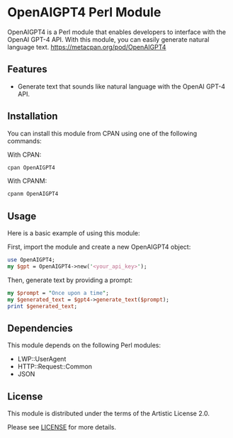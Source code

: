 # OpenAIGPT4 Perl Module

OpenAIGPT4 is a Perl module that enables developers to interface with the OpenAI GPT-4 API. With this module, you can easily generate natural language text.
https://metacpan.org/pod/OpenAIGPT4
## Features

- Generate text that sounds like natural language with the OpenAI GPT-4 API.

## Installation

You can install this module from CPAN using one of the following commands:

With CPAN:

```perl
cpan OpenAIGPT4
```

With CPANM:

```perl
cpanm OpenAIGPT4
```

## Usage

Here is a basic example of using this module:

First, import the module and create a new OpenAIGPT4 object:

```perl
use OpenAIGPT4;
my $gpt = OpenAIGPT4->new('<your_api_key>');
```

Then, generate text by providing a prompt:

```perl
my $prompt = "Once upon a time";
my $generated_text = $gpt4->generate_text($prompt);
print $generated_text;
```

## Dependencies

This module depends on the following Perl modules:

- LWP::UserAgent
- HTTP::Request::Common
- JSON

## License

This module is distributed under the terms of the Artistic License 2.0.

Please see [LICENSE](https://opensource.org/licenses/Artistic-2.0) for more details.
